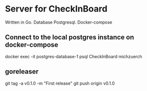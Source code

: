 # Server for CheckInBoard



Written in Go. Database Postgresql. Docker-compose

## Connect to the local postgres instance on docker-compose

docker exec -it postgres-database-1 psql CheckInBoard michzuerch 


## goreleaser

git tag -a v0.1.0 -m "First release"
git push origin v0.1.0

